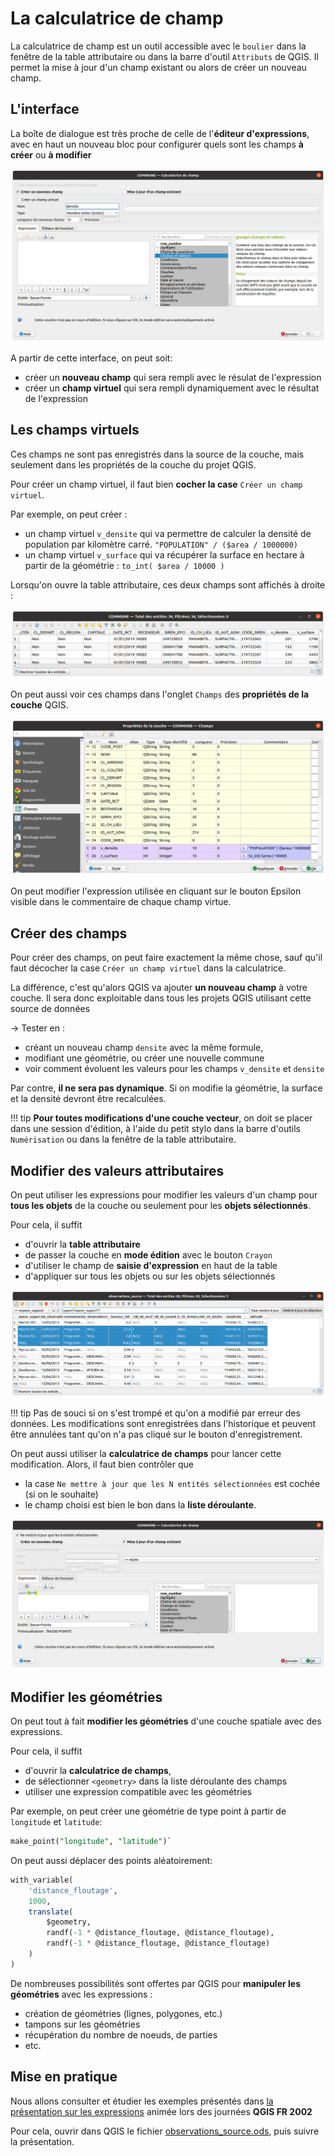 # La calculatrice de champ

La calculatrice de champ est un outil accessible avec le `boulier` dans la fenêtre
de la table attributaire ou dans la barre d'outil `Attributs` de QGIS.
Il permet la mise à jour d'un champ existant ou alors de créer un nouveau champ.

## L'interface

La boîte de dialogue est très proche de celle de l'**éditeur d'expressions**,
avec en haut un nouveau bloc pour configurer quels sont les champs
**à créer** ou **à modifier**

![calculatrice](./media/calculatrice.png)

A partir de cette interface, on peut soit:

* créer un **nouveau champ** qui sera rempli avec le résulat de l'expression
* créer un **champ virtuel** qui sera rempli dynamiquement
  avec le résultat de l'expression

## Les champs virtuels

Ces champs ne sont pas enregistrés dans la source de la couche, mais seulement
dans les propriétés de la couche du projet QGIS.

Pour créer un champ virtuel, il faut bien **cocher la case** `Créer un champ virtuel`.

Par exemple, on peut créer :

* un champ virtuel `v_densite` qui va permettre de calculer la
  densité de population par kilomètre carré. `"POPULATION" / ($area / 1000000)`
* un champ virtuel `v_surface` qui va récupérer la surface en hectare à partir
  de la géométrie : `to_int( $area / 10000 )`

Lorsqu'on ouvre la table attributaire, ces deux champs sont affichés à droite :

![champs virtuels table](./media/champs_virtuels_table_attributaire.png)

On peut aussi voir ces champs dans l'onglet `Champs` des **propriétés de la couche** QGIS.

![champs virtuels champs](./media/champs_virtuels_onglet_champs.png)

On peut modifier l'expression utilisée en cliquant sur le bouton Epsilon visible
dans le commentaire de chaque champ virtue.

## Créer des champs

Pour créer des champs, on peut faire exactement la même chose,
sauf qu'il faut décocher la case `Créer un champ virtuel` dans la calculatrice.

La différence, c'est qu'alors QGIS va ajouter **un nouveau champ** à votre couche.
Il sera donc exploitable dans tous les projets QGIS utilisant cette source de données

-> Tester en :

* créant un nouveau champ `densite` avec la même formule,
* modifiant une géométrie, ou créer une nouvelle commune
* voir comment évoluent les valeurs pour les champs `v_densite` et `densite`

Par contre, **il ne sera pas dynamique**. Si on modifie la géométrie, la surface et la densité
devront être recalculées.

!!! tip
    **Pour toutes modifications d'une couche vecteur**, on doit se placer dans une session d'édition, à l'aide du petit stylo dans la barre d'outils `Numérisation` ou dans la fenêtre de la table attributaire.

## Modifier des valeurs attributaires

On peut utiliser les expressions pour modifier les valeurs d'un champ
pour **tous les objets** de la couche ou seulement pour les **objets sélectionnés**.

Pour cela, il suffit

* d'ouvrir la **table attributaire**
* de passer la couche en **mode édition** avec le bouton `Crayon`
* d'utiliser le champ de **saisie d'expression** en haut de la table
* d'appliquer sur tous les objets ou sur les objets sélectionnés

![](./media/table_attributaire_modifier_valeurs.png)

!!! tip
    Pas de souci si on s'est trompé et qu'on a modifié par erreur des données.
    Les modifications sont enregistrées dans l'historique et peuvent être
    annulées tant qu'on n'a pas cliqué sur le bouton d'enregistrement.

On peut aussi utiliser la **calculatrice de champs** pour lancer cette modification.
Alors, il faut bien contrôler que

* la case `Ne mettre à jour que les N entités sélectionnées` est cochée (si on le souhaite)
* le champ choisi est bien le bon dans la **liste déroulante**.

![calculatrice modifier valeurs](./media/calculatrice_modifier_valeurs.png)

## Modifier les géométries

On peut tout à fait **modifier les géométries** d'une couche spatiale avec des expressions.

Pour cela, il suffit

* d'ouvrir la **calculatrice de champs**,
* de sélectionner `<geometry>` dans la liste déroulante des champs
* utiliser une expression compatible avec les géométries

Par exemple, on peut créer une géométrie de type point
à partir de `longitude` et `latitude`:

```sql
make_point("longitude", "latitude")`
```

On peut aussi déplacer des points aléatoirement:

```sql
with_variable(
	'distance_floutage',
	1000,
	translate(
		$geometry,
		randf(-1 * @distance_floutage, @distance_floutage),
		randf(-1 * @distance_floutage, @distance_floutage)
	)
)
```

De nombreuses possibilités sont offertes par QGIS pour **manipuler les géométries**
avec les expressions :

* création de géométries (lignes, polygones, etc.)
* tampons sur les géométries
* récupération du nombre de noeuds, de parties
* etc.


## Mise en pratique

Nous allons consulter et étudier les exemples présentés dans [la présentation sur les expressions](https://docs.3liz.org/presentations/2022-01_QGISFR_2022_outil_saisie_avec_expressions_Michael_DOUCHIN.html)
animée lors des journées **QGIS FR 2002**

Pour cela, ouvrir dans QGIS le fichier [observations_source.ods](media/observations_source.ods), puis suivre la présentation.
